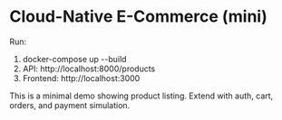 # Cloud-Native E-Commerce (mini)

Run:
1. docker-compose up --build
2. API: http://localhost:8000/products
3. Frontend: http://localhost:3000

This is a minimal demo showing product listing. Extend with auth, cart, orders, and payment simulation.
